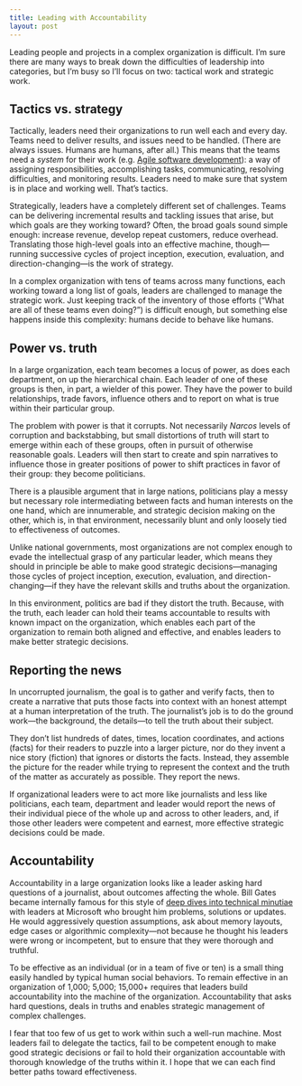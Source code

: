 ```yaml
---
title: Leading with Accountability
layout: post
---
```


Leading people and projects in a complex organization is difficult. I’m sure
there are many ways to break down the difficulties of leadership into
categories, but I’m busy so I’ll focus on two: tactical work and strategic work.

## Tactics vs. strategy
Tactically, leaders need their organizations to run well each and every day.
Teams need to deliver results, and issues need to be handled. (There are always
issues. Humans are humans, after all.) This means that the teams need a *system*
for their work (e.g. [Agile software
development](https://en.wikipedia.org/wiki/Agile_software_development)): a way
of assigning responsibilities, accomplishing tasks, communicating, resolving
difficulties, and monitoring results. Leaders need to make sure that system is
in place and working well. That’s tactics.

Strategically, leaders have a completely different set of challenges. Teams can
be delivering incremental results and tackling issues that arise, but which
goals are they working toward? Often, the broad goals sound simple enough:
increase revenue, develop repeat customers, reduce overhead. Translating those
high-level goals into an effective machine, though—running successive cycles of
project inception, execution, evaluation, and direction-changing—is the work of
strategy.

In a complex organization with tens of teams across many functions, each working
toward a long list of goals, leaders are challenged to manage the strategic
work. Just keeping track of the inventory of those efforts (“What are all of
these teams even doing?”) is difficult enough, but something else happens inside
this complexity: humans decide to behave like humans.

## Power vs. truth
In a large organization, each team becomes a locus of power, as does each
department, on up the hierarchical chain. Each leader of one of these groups is
then, in part, a wielder of this power. They have the power to build
relationships, trade favors, influence others and to report on what is true
within their particular group.

The problem with power is that it corrupts. Not necessarily *Narcos* levels of
corruption and backstabbing, but small distortions of truth will start to emerge
within each of these groups, often in pursuit of otherwise reasonable goals.
Leaders will then start to create and spin narratives to influence those in
greater positions of power to shift practices in favor of their group: they
become politicians.

There is a plausible argument that in large nations, politicians play a messy
but necessary role intermediating between facts and human interests on the one
hand, which are innumerable, and strategic decision making on the other, which
is, in that environment, necessarily blunt and only loosely tied to
effectiveness of outcomes.

Unlike national governments, most organizations are not complex enough to evade
the intellectual grasp of any particular leader, which means they should in
principle be able to make good strategic decisions—managing those cycles of
project inception, execution, evaluation, and direction-changing—if they have
the relevant skills and truths about the organization.

In this environment, politics are bad if they distort the truth. Because, with
the truth, each leader can hold their teams accountable to results with known
impact on the organization, which enables each part of the organization to
remain both aligned and effective, and enables leaders to make better strategic
decisions.

## Reporting the news
In uncorrupted journalism, the goal is to gather and verify facts, then to
create a narrative that puts those facts into context with an honest attempt at
a human interpretation of the truth. The journalist’s job is to do the ground
work—the background, the details—to tell the truth about their subject.

They don’t list hundreds of dates, times, location coordinates, and actions
(facts) for their readers to puzzle into a larger picture, nor do they invent a
nice story (fiction) that ignores or distorts the facts. Instead, they assemble
the picture for the reader while trying to represent the context and the truth
of the matter as accurately as possible. They report the news.

If organizational leaders were to act more like journalists and less like
politicians, each team, department and leader would report the news of their
individual piece of the whole up and across to other leaders, and, if those
other leaders were competent and earnest, more effective strategic decisions
could be made.

## Accountability
Accountability in a large organization looks like a leader asking hard questions
of a journalist, about outcomes affecting the whole. Bill Gates became
internally famous for this style of [deep dives into technical
minutiae](https://www.joelonsoftware.com/2006/06/16/my-first-billg-review/) with
leaders at Microsoft who brought him problems, solutions or updates. He would
aggressively question assumptions, ask about memory layouts, edge cases or
algorithmic complexity—not because he thought his leaders were wrong or
incompetent, but to ensure that they were thorough and truthful.

To be effective as an individual (or in a team of five or ten) is a small thing
easily handled by typical human social behaviors. To remain effective in an
organization of 1,000; 5,000; 15,000+ requires that leaders build accountability
into the machine of the organization. Accountability that asks hard questions,
deals in truths and enables strategic management of complex challenges.

I fear that too few of us get to work within such a well-run machine. Most
leaders fail to delegate the tactics, fail to be competent enough to make good
strategic decisions or fail to hold their organization accountable with thorough
knowledge of the truths within it. I hope that we can each find better paths
toward effectiveness.

